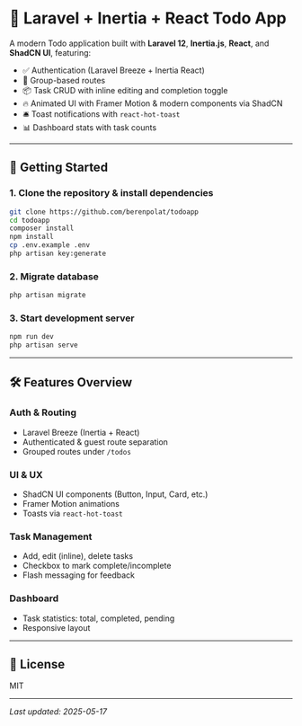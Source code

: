 # 📝 Laravel + Inertia + React Todo App

A modern Todo application built with **Laravel 12**, **Inertia.js**, **React**, and **ShadCN UI**, featuring:

- ✅ Authentication (Laravel Breeze + Inertia React)
- 📁 Group-based routes
- 📦 Task CRUD with inline editing and completion toggle
- 🔥 Animated UI with Framer Motion & modern components via ShadCN
- 🛎️ Toast notifications with `react-hot-toast`
- 📊 Dashboard stats with task counts

---

## 🚀 Getting Started

### 1. Clone the repository & install dependencies

```bash
git clone https://github.com/berenpolat/todoapp
cd todoapp
composer install
npm install
cp .env.example .env
php artisan key:generate
```

### 2. Migrate database

```bash
php artisan migrate
```

### 3. Start development server

```bash
npm run dev
php artisan serve
```

---

## 🛠️ Features Overview

### Auth & Routing
- Laravel Breeze (Inertia + React)
- Authenticated & guest route separation
- Grouped routes under `/todos`

### UI & UX
- ShadCN UI components (Button, Input, Card, etc.)
- Framer Motion animations
- Toasts via `react-hot-toast`

### Task Management
- Add, edit (inline), delete tasks
- Checkbox to mark complete/incomplete
- Flash messaging for feedback

### Dashboard
- Task statistics: total, completed, pending
- Responsive layout

---

## 📄 License

MIT

---

_Last updated: 2025-05-17_

